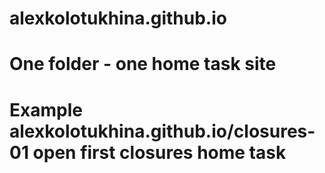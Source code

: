 # alexkolotukhina.github.io

# One folder - one home task site

# Example alexkolotukhina.github.io/closures-01 open first closures home task
